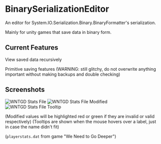 # BinarySerializationEditor
 An editor for System.IO.Serialization.Binary.BinaryFormatter's serialization.
 
 Mainly for unity games that save data in binary form.


## Current Features
View saved data recursively

Primitive saving features (WARNING: still glitchy, do not overwrite anything important without making backups and double checking)

## Screenshots

![WNTGD Stats File](https://user-images.githubusercontent.com/63355054/178563978-b249072d-b6c2-43c8-8e63-5a2522e86b74.png)
![WNTGD Stats File Modified](https://user-images.githubusercontent.com/63355054/178563596-d1eee8c1-94d6-47a1-974b-ad8efa2aef79.png)
![WNTGD Stats File Tooltip](https://user-images.githubusercontent.com/63355054/178564409-b766f94c-cf00-4c45-8d6f-a427157e6a30.png)


(Modified values will be highlighted red or green if they are invalid or valid respectively)
(Tooltips are shown when the mouse hovers over a label, just in case the name didn't fit)

(`playerstats.dat` from game "We Need to Go Deeper")
